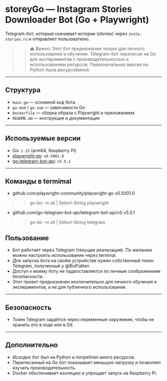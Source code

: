 # storeyGo — Instagram Stories Downloader Bot (Go + Playwright)

Telegram-бот, который скачивает истории (stories) через `insta-stories.ru` и отправляет пользователю.

>>⚠️ Важно: Этот бот предназначен только для личного использования и обучения.
>>Telegram-бот переписан на Go для экспериментов с производительностью и использованием ресурсов. Первоначальная версия на Python была ресурсоёмкой.

---

## Структура

- `main.go` — основной код бота  
- `go.mod` / `go.sum` — зависимости Go  
- `Dockerfile` — сборка образа с Playwright и приложением  
- `README.md` — инструкция и документация  

---

## Используемые версии

- Go: `1.21` (arm64, Raspberry Pi)  
- [playwright-go](https://github.com/playwright-community/playwright-go): `v0.5001.0`  
- [go-telegram-bot-api](https://github.com/go-telegram-bot-api/telegram-bot-api): `v5.5.1`  

---

## Команды в termimal

- github.com/playwright-community/playwright-go v0.5001.0
>>go list -m all | Select-String playwright
-  github.com/go-telegram-bot-api/telegram-bot-api/v5 v5.5.1
>>go list -m all | Select-String telegram


## Пользование

- Бот работает через Telegram (текущая реализация). По желанию можно настроить использование через terminal.
- Для запуска бота на своём устройстве нужен собственный токен Telegram, полученный у @BotFather.
- Доступ к моему боту не прдеоставляется по личным соображениям безопасности.
- Этот проект предназначен исключительно для личного обучения и экспериментов, а не для публичного использования.

---

## Безопасность

- Токен Telegram задаётся через переменные окружения, чтобы не хранить его в коде или в Git.

---

## Дополнительно

- Исходно бот был на Python и потреблял много ресурсов.
- Переписанный на Go бот показывает меньшую нагрузку и позволяет изучать производительность.
- Docker обеспечивает изоляцию и упрощает запуск на Raspberry Pi.
